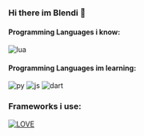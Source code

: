 ### Hi there im Blendi 👋

#### Programming Languages i know:
![lua](https://img.shields.io/badge/Lua-2C2D72?style=for-the-badge&logo=lua&logoColor=white)

#### Programming Languages im learning:
![py](https://img.shields.io/badge/Python-3776AB?style=for-the-badge&logo=python&logoColor=white)
![js](https://img.shields.io/badge/JavaScript-F7DF1E?style=for-the-badge&logo=javascript&logoColor=black)
![dart](https://img.shields.io/badge/Dart-0175C2?style=for-the-badge&logo=dart&logoColor=white)

### Frameworks i use:
[![LOVE](https://img.shields.io/badge/L%C3%96VE-0.10.1-EA316E.svg)](http://love2d.org/)

<!--
**lieve-blendi/lieve-blendi** is a ✨ _special_ ✨ repository because its `README.md` (this file) appears on your GitHub profile.

Here are some ideas to get you started:

- 🔭 I’m currently working on ...
- 🌱 I’m currently learning ...
- 👯 I’m looking to collaborate on ...
- 🤔 I’m looking for help with ...
- 💬 Ask me about ...
- 📫 How to reach me: ...
- 😄 Pronouns: ...
- ⚡ Fun fact: ...
-->
